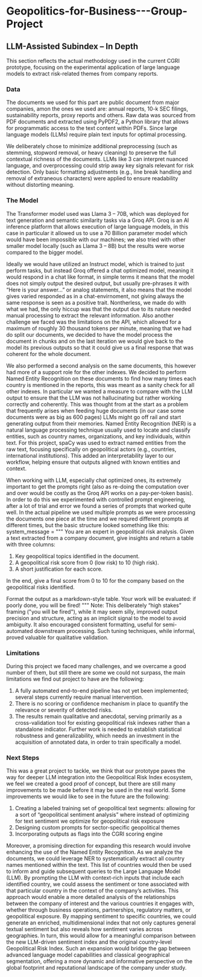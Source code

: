 # Geopolitics-for-Business---Group-Project

## LLM-Assisted Subindex – In Depth

This section reflects the actual methodology used in the current CGRI prototype, focusing on the experimental application of large language models to extract risk-related themes from company reports.

### Data
The documents we used for this part are public document from major companies, amon the ones we used are: annual reports, 10-k SEC filings, sustainability reports, proxy reports and others.
Raw data was sourced from PDF documents and extracted using PyPDF2, a Python library that allows for programmatic access to the text content within PDFs. Since large language models (LLMs) require plain text inputs for optimal processing.

We deliberately chose to minimize additional preprocessing (such as stemming, stopword removal, or heavy cleaning) to preserve the full contextual richness of the documents. LLMs like  3 can interpret nuanced language, and overprocessing could strip away key signals relevant for risk detection. Only basic formatting adjustments (e.g., line break handling and removal of extraneous characters) were applied to ensure readability without distorting meaning.

### The Model
The Transformer model used was Llama 3 – 70B, which was deployed for text generation and semantic similarity tasks via a Groq API. 
Groq is an  AI inference platform that allows execution of large language models, in this case in particular it allowed us to use a 70 Billion parameter model which would have been impossible with our machines; we also tried with other smaller model locally (such as Llama 3 – 8B) but the results were worse compared to the bigger model. 

Ideally we would have utilized an Instruct model, which is trained to just perform tasks, but instead Groq offered a chat optimized model, meaning it would respond in a chat like format, in simple terms it means that the model does not simply output the desired output, but usually pre-phrases it with “Here is your answer…” or analog statements, it also means that the model gives varied responded as in a chat-envirnoment, not giving always the same response is seen as a positive trait.
Nontherless, we made do with what we had, the only hiccup was that the output due to its nature needed manual processing to extract the relevant information.
Also another challenge we faced was the limitations on the API, which allowed for a maximum of roughly 30 thousand tokens per minute, meaning that we had do split our documents, we decided to have the model process the document in chunks and on the last iteration we would give back to the model its previous outputs so that it could give us a final response that was coherent for the whole document. 

We also performed a second analysis on the same documents, this however had more of a support role for the other indexes. We decided to perform Named Entity Recognition on these documents to find how many times each country is mentioned in the reports, this was meant as a sanity check for all other indexes. In particular we wanted a measure to compare with the LLM output to ensure that the LLM was not hallucinating but rather working correctly and coherently. This was thought from at the start as a problem that frequently arises when feeding huge documents (in our case some documents were as big as 600 pages) LLMs might go off rail and start generating output from their memories.
Named Entity Recognition (NER) is a natural language processing technique usually used to locate and classify entities, such as country names, organizations, and key individuals, within text. For this project, spaCy was used to extract named entities from the raw text, focusing specifically on geopolitical actors (e.g., countries, international institutions).
This added an interpretability layer to our workflow, helping ensure that outputs aligned with known entities and context.

When working with LLM, especially chat optimized ones, its extremely important to get the prompts right (also as re-doing the computation over and over would be costly as the Groq API works on a pay-per-token basis).
In order to do this we experimented with controlled prompt engineering, after a lot of trial and error we found a series of prompts that worked quite well. In the actual pipeline we used multiple prompts as we were processing the documents one piece at the time and we requred different prompts at different times, but the basic structure looked something like this:
system_message = """
You are an expert in geopolitical risk analysis. Given a text extracted from a company document, give insights and return a table with three columns:
1. Key geopolitical topics identified in the document.
2. A geopolitical risk score from 0 (low risk) to 10 (high risk).
3. A short justification for each score.

In the end, give a final score from 0 to 10 for the company based on the geopolitical risks identified.

Format the output as a markdown-style table.
Your work will be evaluated: if poorly done, you will be fired!
"""
Note:
This deliberately “high stakes” framing ("you will be fired"), while it may seem silly, improved output precision and structure, acting as an implicit signal to the model to avoid ambiguity. It also encouraged consistent formatting, useful for semi-automated downstream processing. Such tuning techniques, while informal, proved valuable for qualitative validation.



### Limitations
During this project we faced many challenges, and we overcame a good number of them, but still there are some we could not surpass, the main limitations we find out project to have are the following:
1.	A fully automated end-to-end pipeline has not yet been implemented; several steps currently require manual intervention.
2.	There is no scoring or confidence mechanism in place to quantify the relevance or severity of detected risks.
3.	The results remain qualitative and anecdotal, serving primarily as a cross-validation tool for existing geopolitical risk indexes rather than a standalone indicator. Further work is needed to establish statistical robustness and generalizability, which needs an investment in the acquisition of annotated data, in order to train specifically a model.

### Next Steps
This was a great project to tackle, we think that our prototype paves the way for deeper LLM integration into the Geopolitical Risk Index ecosystem, we feel we created a good proof of concept, but there are still many improvements to be made before it may be used in the real world. Some improvements we would like to see in the future are the following:
1.	Creating a labeled training set of geopolitical text segments: allowing for a sort of “geopolitical sentiment analysis” where instead of optimizing for text sentiment we optimize for geopolitical risk exposure
2.	Designing custom prompts for sector-specific geopolitical themes
3.	Incorporating outputs as flags into the CGRI scoring engine

Moreover, a promising direction for expanding this research would involve enhancing the use of the Named Entity Recognition. As we analyze the documents, we could leverage NER to systematically extract all country names mentioned within the text. This list of countries would then be used to inform and guide subsequent queries to the Large Language Model (LLM). By prompting the LLM with context-rich inputs that include each identified country, we could assess the sentiment or tone associated with that particular country in the context of the company’s activities.
This approach would enable a more detailed analysis of the relationships between the company of interest and the various countries it engages with, whether through business operations, partnerships, regulatory matters, or geopolitical exposure. By mapping sentiment to specific countries, we could generate an enriched, multidimensional index that not only captures general textual sentiment but also reveals how sentiment varies across geographies. In turn, this would allow for a meaningful comparison between the new LLM-driven sentiment index and the original country-level Geopolitical Risk Index.
Such an expansion would bridge the gap between advanced language model capabilities and classical geographical segmentation, offering a more dynamic and informative perspective on the global footprint and reputational landscape of the company under study.